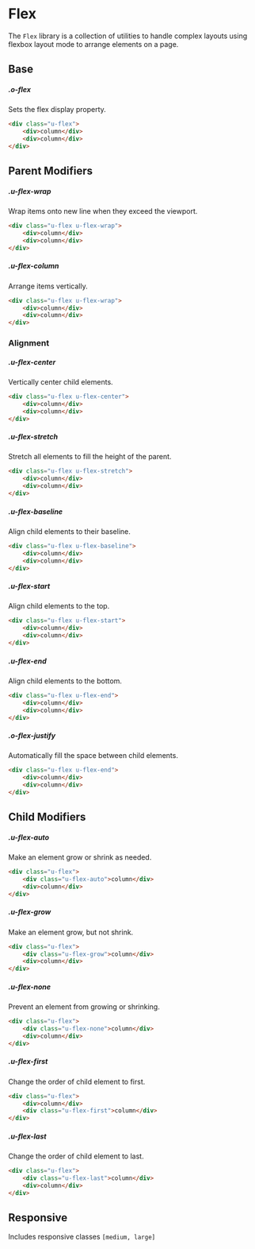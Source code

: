 # Flex

The `Flex` library is a collection of utilities to handle complex layouts using flexbox layout mode to arrange elements on a page.

## Base

##### .o-flex

Sets the flex display property.

```html
<div class="u-flex">
	<div>column</div>
    <div>column</div>
</div>
```

## Parent Modifiers

##### .u-flex-wrap

Wrap items onto new line when they exceed the viewport.

```html
<div class="u-flex u-flex-wrap">
	<div>column</div>
    <div>column</div>
</div>
```

##### .u-flex-column

Arrange items vertically.

```html
<div class="u-flex u-flex-wrap">
	<div>column</div>
    <div>column</div>
</div>
```

### Alignment

##### .u-flex-center

Vertically center child elements.

```html
<div class="u-flex u-flex-center">
	<div>column</div>
    <div>column</div>
</div>
```

##### .u-flex-stretch

Stretch all elements to fill the height of the parent.

```html
<div class="u-flex u-flex-stretch">
	<div>column</div>
    <div>column</div>
</div>
```

##### .u-flex-baseline

Align child elements to their baseline.

```html
<div class="u-flex u-flex-baseline">
	<div>column</div>
    <div>column</div>
</div>
```

##### .u-flex-start

Align child elements to the top.

```html
<div class="u-flex u-flex-start">
	<div>column</div>
    <div>column</div>
</div>
```

##### .u-flex-end

Align child elements to the bottom.

```html
<div class="u-flex u-flex-end">
	<div>column</div>
    <div>column</div>
</div>
```

##### .o-flex-justify

Automatically fill the space between child elements.

```html
<div class="u-flex u-flex-end">
	<div>column</div>
    <div>column</div>
</div>
```


## Child Modifiers

##### .u-flex-auto

Make an element grow or shrink as needed.

```html
<div class="u-flex">
	<div class="u-flex-auto">column</div>
    <div>column</div>
</div>
```

##### .u-flex-grow

Make an element grow, but not shrink.

```html
<div class="u-flex">
	<div class="u-flex-grow">column</div>
    <div>column</div>
</div>
```

##### .u-flex-none

Prevent an element from growing or shrinking.

```html
<div class="u-flex">
	<div class="u-flex-none">column</div>
    <div>column</div>
</div>
```

##### .u-flex-first

Change the order of child element to first.

```html
<div class="u-flex">
	<div>column</div>
    <div class="u-flex-first">column</div>
</div>
```

##### .u-flex-last

Change the order of child element to last.

```html
<div class="u-flex">
	<div class="u-flex-last">column</div>
    <div>column</div>
</div>
```

## Responsive

Includes responsive classes `[medium, large]`